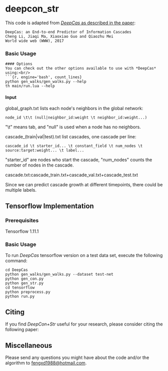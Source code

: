 # deepcon_str
This code is adapted from [*DeepCas* as described in the paper](https://arxiv.org/abs/1611.05373):
	
	DeepCas: an End-to-end Predictor of Information Cascades
	Cheng Li, Jiaqi Ma, Xiaoxiao Guo and Qiaozhu Mei
	World wide web (WWW), 2017

### Basic Usage


```
#### Options
You can check out the other options available to use with *DeepCas* using:<br/>
```{r, engine='bash', count_lines}
python gen_walks/gen_walks.py --help
th main/run.lua --help
```
#### Input
global_graph.txt lists each node's neighbors in the global network:

	node_id \t\t (null|neighbor_id:weight \t neighbor_id:weight...)

"\t" means tab, and "null" is used when a node has no neighbors.

cascade_(train|val|test).txt list cascades, one cascade per line:

	cascade_id \t starter_id... \t constant_field \t num_nodes \t source:target:weight... \t label...

"starter_id" are nodes who start the cascade, "num_nodes" counts the number of nodes in the cascade.

cascade.txt:cascade_train.txt+cascade_val.txt+cascade_test.txt

Since we can predict cascade growth at different timepoints, there could be multiple labels. 

## Tensorflow Implementation
### Prerequisites
Tensorflow 1.11.1

### Basic Usage
To run *DeepCas* tensorflow version on a test data set, execute the following command:<br/>
```{r, engine='bash', count_lines}
cd DeepCas
python gen_walks/gen_walks.py --dataset test-net
python gen_con.py
python gen_str.py
cd tensorflow
python preprocess.py
python run.py
```

## Citing
If you find *DeepCon+Str* useful for your research, please consider citing the following paper:

	

## Miscellaneous

Please send any questions you might have about the code and/or the algorithm to <fengxd1988@hotmail.com>.
